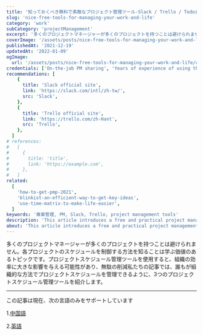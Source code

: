 ```yaml
---
title: '知っておくべき無料で素敵なプロジェクト管理ツール-Slack / Trello / Todoist'
slug: 'nice-free-tools-for-managing-your-work-and-life'
category: 'work'
subCategory: 'projectManagement'
excerpt: '多くのプロジェクトマネージャーが多くのプロジェクトを持つことは避けられません。各プロジェクトのスケジュールを制御する方法を知ることは学ぶ価値のあるトピックです。プロジェクトスケジュール管理ツールを使用すると、組織の効率に大きな影響を与える可能性があり、無駄の削減私たちの記事では、誰もが組織的な方法でプロジェクトスケジュールを管理できるように、3つのプロジェクトスケジュール管理ツールを紹介します。'
coverImage: '/assets/posts/nice-free-tools-for-managing-your-work-and-life/cover.jpg'
publishedAt: '2021-12-19'
updatedAt: '2022-01-09'
ogImage:
  url: '/assets/posts/nice-free-tools-for-managing-your-work-and-life/cover.jpg'
credentials: ['On-the-job PM sharing', 'Years of experience of using those tools']
recommendations: [
    {
      title: 'Slack official site',
      link: 'https://slack.com/intl/zh-tw/',
      src: 'Slack',
    },
    {
      title: 'Trello official site',
      link: 'https://trello.com/zh-Hant',
      src: 'Trello',
    },
  ]
# references:
#   [
#     {
#       title: 'title',
#       link: 'https://example.com',
#     },
#   ]
related:
  [
    'how-to-get-pmp-2021',
    'blinkist-an-efficient-way-to-get-key-ideas',
    'use-time-matrix-to-make-life-easier',
  ]
keywords: '專案管理, PM, Slack, Trello, project management tools'
description: 'This article introduces a free and practical project management tool, which is very easy to use in the workplace, management and planning of your own life!'
about: 'This article introduces a free and practical project management tool, which is very easy to use in the workplace, management and planning of your own life!'
---
```


多くのプロジェクトマネージャーが多くのプロジェクトを持つことは避けられません。各プロジェクトのスケジュールを制御する方法を知ることは学ぶ価値のあるトピックです。プロジェクトスケジュール管理ツールを使用すると、組織の効率に大きな影響を与える可能性があり、無駄の削減私たちの記事では、誰もが組織的な方法でプロジェクトスケジュールを管理できるように、3つのプロジェクトスケジュール管理ツールを紹介します。

---

この記事は現在、次の言語のみをサポートしています

1.[中国語](/posts/nice-free-tools-for-managing-your-work-and-life)

2.[英語](/posts/nice-free-tools-for-managing-your-work-and-life/en-US)
